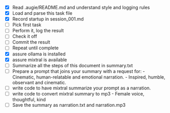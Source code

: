 - [x] Read .augie/README.md and understand style and logging rules
- [x] Load and parse this task file
- [x] Record startup in session_001.md
- [ ] Pick first task
- [ ] Perform it, log the result
- [ ] Check it off
- [ ] Commit the result
- [ ] Repeat until complete
- [x] assure ollama is installed
- [x] assure mixtral is available
- [ ] Summarize all the steps of this document in summary.txt
- [ ] Prepare a prompt that joins your summary with a request for:
      - Cinematic, human-relatable and emotional narration.
      - Inspired, humble, observant and cinematic.
- [ ] write code to have mixtral summarize your prompt as a narration.
- [ ] write code to convert mixtral summary to mp3
      - Female voice, thoughtful, kind
- [ ] Save the summary as narration.txt and narration.mp3
